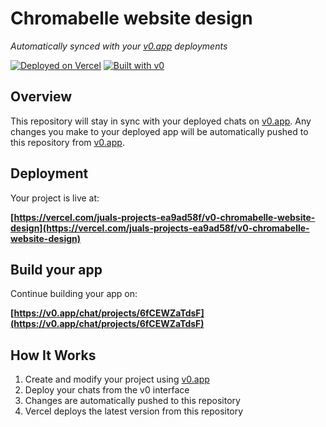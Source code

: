 # Chromabelle website design

*Automatically synced with your [v0.app](https://v0.app) deployments*

[![Deployed on Vercel](https://img.shields.io/badge/Deployed%20on-Vercel-black?style=for-the-badge&logo=vercel)](https://vercel.com/juals-projects-ea9ad58f/v0-chromabelle-website-design)
[![Built with v0](https://img.shields.io/badge/Built%20with-v0.app-black?style=for-the-badge)](https://v0.app/chat/projects/6fCEWZaTdsF)

## Overview

This repository will stay in sync with your deployed chats on [v0.app](https://v0.app).
Any changes you make to your deployed app will be automatically pushed to this repository from [v0.app](https://v0.app).

## Deployment

Your project is live at:

**[https://vercel.com/juals-projects-ea9ad58f/v0-chromabelle-website-design](https://vercel.com/juals-projects-ea9ad58f/v0-chromabelle-website-design)**

## Build your app

Continue building your app on:

**[https://v0.app/chat/projects/6fCEWZaTdsF](https://v0.app/chat/projects/6fCEWZaTdsF)**

## How It Works

1. Create and modify your project using [v0.app](https://v0.app)
2. Deploy your chats from the v0 interface
3. Changes are automatically pushed to this repository
4. Vercel deploys the latest version from this repository